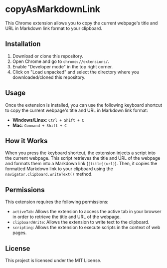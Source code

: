 # copyAsMarkdownLink

This Chrome extension allows you to copy the current webpage's title and URL in Markdown link format to your clipboard.

## Installation

1. Download or clone this repository.
2. Open Chrome and go to `chrome://extensions/`.
3. Enable "Developer mode" in the top right corner.
4. Click on "Load unpacked" and select the directory where you downloaded/cloned this repository.

## Usage

Once the extension is installed, you can use the following keyboard shortcut to copy the current webpage's title and URL in Markdown link format:
- **Windows/Linux**: `Ctrl + Shift + C`
- **Mac**: `Command + Shift + C`

## How it Works

When you press the keyboard shortcut, the extension injects a script into the current webpage. This script retrieves the title and URL of the webpage and formats them into a Markdown link (`[title](url)`). Then, it copies the formatted Markdown link to your clipboard using the `navigator.clipboard.writeText()` method.

## Permissions

This extension requires the following permissions:
- `activeTab`: Allows the extension to access the active tab in your browser in order to retrieve the title and URL of the webpage.
- `clipboardWrite`: Allows the extension to write text to the clipboard.
- `scripting`: Allows the extension to execute scripts in the context of web pages.

## License

This project is licensed under the MIT License.

